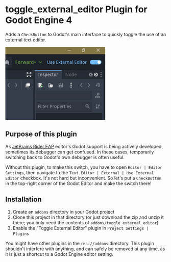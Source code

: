 # toggle_external_editor Plugin for Godot Engine 4
Adds a `CheckButton` to Godot's main interface to quickly toggle the use of an external text editor.

![screenshot](screenshot.png)

## Purpose of this plugin

As [JetBrains Rider EAP](https://www.jetbrains.com/rider/nextversion/) editor's Godot support is being actively developed, sometimes its debugger can get confused. In these cases, temporarily switching back to Godot's own debugger is often useful.

Without this plugin, to make this switch, you have to open `Editor | Editor Settings`, then navigate to the `Text Editor | External | Use External Editor` checkbox. It's not hard but inconvenient. So let's put a `CheckButton` in the top-right corner of the Godot Editor and make the switch there!

## Installation

1. Create an `addons` directory in your Godot project
2. Clone this project in that directory (or just download the zip and unzip it there; you only need the contents of `addons/toggle_external_editor`)
3. Enable the "Toggle External Editor" plugin in `Project Settings | Plugins`

You might have other plugins in the `res://addons` directory. This plugin shouldn't interfere with anything, and can safely be removed at any time, as it is just a shortcut to a Godot Engine editor setting.
